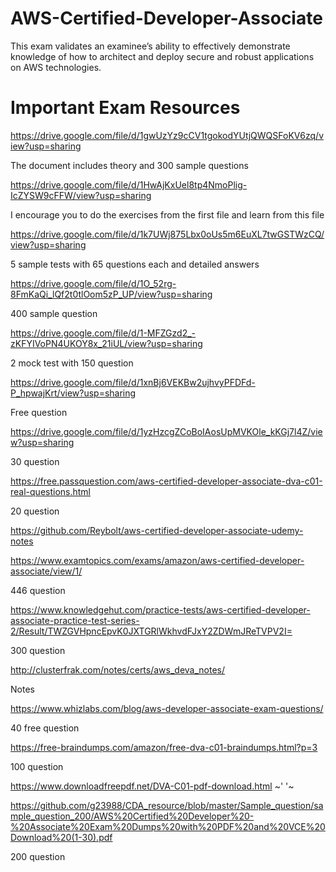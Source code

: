# AWS-Certified-Developer-Associate
This exam validates an examinee’s ability to effectively demonstrate knowledge of how to architect and deploy secure and robust applications on AWS technologies.
# Important Exam Resources
https://drive.google.com/file/d/1gwUzYz9cCV1tgokodYUtjQWQSFoKV6zq/view?usp=sharing

The document includes theory and 300 sample questions

https://drive.google.com/file/d/1HwAjKxUel8tp4NmoPlig-IcZYSW9cFFW/view?usp=sharing

I encourage you to do the exercises from the first file and learn from this file

https://drive.google.com/file/d/1k7UWj875Lbx0oUs5m6EuXL7twGSTWzCQ/view?usp=sharing

5 sample tests with 65 questions each and detailed answers

https://drive.google.com/file/d/1O_52rg-8FmKaQi_lQf2t0tlOom5zP_UP/view?usp=sharing

400 sample question

https://drive.google.com/file/d/1-MFZGzd2_-zKFYIVoPN4UKOY8x_21iUL/view?usp=sharing

2 mock test with 150 question

https://drive.google.com/file/d/1xnBj6VEKBw2ujhvyPFDFd-P_hpwajKrt/view?usp=sharing

Free question

https://drive.google.com/file/d/1yzHzcgZCoBoIAosUpMVKOle_kKGj7l4Z/view?usp=sharing

30 question

https://free.passquestion.com/aws-certified-developer-associate-dva-c01-real-questions.html

20 question

https://github.com/Reybolt/aws-certified-developer-associate-udemy-notes

https://www.examtopics.com/exams/amazon/aws-certified-developer-associate/view/1/

446 question

https://www.knowledgehut.com/practice-tests/aws-certified-developer-associate-practice-test-series-2/Result/TWZGVHpncEpvK0JXTGRlWkhvdFJxY2ZDWmJReTVPV2I=

300 question

http://clusterfrak.com/notes/certs/aws_deva_notes/

Notes

https://www.whizlabs.com/blog/aws-developer-associate-exam-questions/

40 free question

https://free-braindumps.com/amazon/free-dva-c01-braindumps.html?p=3

100 question

https://www.downloadfreepdf.net/DVA-C01-pdf-download.html
~' '~

https://github.com/g23988/CDA_resource/blob/master/Sample_question/sample_question_200/AWS%20Certified%20Developer%20-%20Associate%20Exam%20Dumps%20with%20PDF%20and%20VCE%20Download%20(1-30).pdf

200 question
